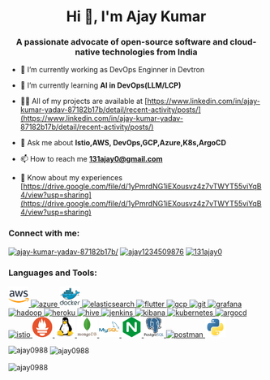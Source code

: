 <h1 align="center">Hi 👋, I'm Ajay Kumar</h1>
<h3 align="center">A passionate advocate of open-source software and cloud-native technologies from India</h3>

- 🔭 I’m currently working as DevOps Enginner in Devtron 

- 🌱 I’m currently learning **AI in DevOps(LLM/LCP)**

- 👨‍💻 All of my projects are available at [https://www.linkedin.com/in/ajay-kumar-yadav-87182b17b/detail/recent-activity/posts/](https://www.linkedin.com/in/ajay-kumar-yadav-87182b17b/detail/recent-activity/posts/)

- 💬 Ask me about **Istio,AWS, DevOps,GCP,Azure,K8s,ArgoCD**

- 📫 How to reach me **131ajay0@gmail.com**

- 📄 Know about my experiences [https://drive.google.com/file/d/1yPmrdNG1iEXousvz4z7vTWYT55viYqB4/view?usp=sharing](https://drive.google.com/file/d/1yPmrdNG1iEXousvz4z7vTWYT55viYqB4/view?usp=sharing)

<h3 align="left">Connect with me:</h3>
<p align="left">
<a href="https://linkedin.com/in/ajay-kumar-yadav-87182b17b/" target="blank"><img align="center" src="https://raw.githubusercontent.com/rahuldkjain/github-profile-readme-generator/master/src/images/icons/Social/linked-in-alt.svg" alt="ajay-kumar-yadav-87182b17b/" height="30" width="40" /></a>
<a href="https://kaggle.com/ajay1234509876" target="blank"><img align="center" src="https://raw.githubusercontent.com/rahuldkjain/github-profile-readme-generator/master/src/images/icons/Social/kaggle.svg" alt="ajay1234509876" height="30" width="40" /></a>
<a href="https://www.hackerrank.com/131ajay0" target="blank"><img align="center" src="https://raw.githubusercontent.com/rahuldkjain/github-profile-readme-generator/master/src/images/icons/Social/hackerrank.svg" alt="131ajay0" height="30" width="40" /></a>
</p>

<h3 align="left">Languages and Tools:</h3>
<p align="left"> 
  <a href="https://aws.amazon.com" target="_blank" rel="noreferrer"> 
    <img src="https://raw.githubusercontent.com/devicons/devicon/master/icons/amazonwebservices/amazonwebservices-original-wordmark.svg" alt="aws" width="40" height="40"/> 
  </a> 
  <a href="https://azure.microsoft.com/en-in/" target="_blank" rel="noreferrer"> 
    <img src="https://www.vectorlogo.zone/logos/microsoft_azure/microsoft_azure-icon.svg" alt="azure" width="40" height="40"/> 
  </a> 
  <a href="https://www.docker.com/" target="_blank" rel="noreferrer"> 
    <img src="https://raw.githubusercontent.com/devicons/devicon/master/icons/docker/docker-original-wordmark.svg" alt="docker" width="40" height="40"/> 
  </a> 
  <a href="https://www.elastic.co" target="_blank" rel="noreferrer"> 
    <img src="https://www.vectorlogo.zone/logos/elastic/elastic-icon.svg" alt="elasticsearch" width="40" height="40"/> 
  </a> 
  <a href="https://flutter.dev" target="_blank" rel="noreferrer"> 
    <img src="https://www.vectorlogo.zone/logos/flutterio/flutterio-icon.svg" alt="flutter" width="40" height="40"/> 
  </a> 
  <a href="https://cloud.google.com" target="_blank" rel="noreferrer"> 
    <img src="https://www.vectorlogo.zone/logos/google_cloud/google_cloud-icon.svg" alt="gcp" width="40" height="40"/> 
  </a> 
  <a href="https://git-scm.com/" target="_blank" rel="noreferrer"> 
    <img src="https://www.vectorlogo.zone/logos/git-scm/git-scm-icon.svg" alt="git" width="40" height="40"/> 
  </a> 
  <a href="https://grafana.com" target="_blank" rel="noreferrer"> 
    <img src="https://www.vectorlogo.zone/logos/grafana/grafana-icon.svg" alt="grafana" width="40" height="40"/> 
  </a> 
  <a href="https://hadoop.apache.org/" target="_blank" rel="noreferrer"> 
    <img src="https://www.vectorlogo.zone/logos/apache_hadoop/apache_hadoop-icon.svg" alt="hadoop" width="40" height="40"/> 
  </a> 
  <a href="https://heroku.com" target="_blank" rel="noreferrer"> 
    <img src="https://www.vectorlogo.zone/logos/heroku/heroku-icon.svg" alt="heroku" width="40" height="40"/> 
  </a> 
  <a href="https://hive.apache.org/" target="_blank" rel="noreferrer"> 
    <img src="https://www.vectorlogo.zone/logos/apache_hive/apache_hive-icon.svg" alt="hive" width="40" height="40"/> 
  </a> 
  <a href="https://www.jenkins.io" target="_blank" rel="noreferrer"> 
    <img src="https://www.vectorlogo.zone/logos/jenkins/jenkins-icon.svg" alt="jenkins" width="40" height="40"/> 
  </a> 
  <a href="https://www.elastic.co/kibana" target="_blank" rel="noreferrer"> 
    <img src="https://www.vectorlogo.zone/logos/elasticco_kibana/elasticco_kibana-icon.svg" alt="kibana" width="40" height="40"/> 
  </a> 
  <a href="https://kubernetes.io" target="_blank" rel="noreferrer"> 
    <img src="https://www.vectorlogo.zone/logos/kubernetes/kubernetes-icon.svg" alt="kubernetes" width="40" height="40"/> 
  </a> 
  <a href="https://argo-cd.readthedocs.io/en/stable/" target="_blank" rel="noreferrer"> 
    <img src="https://avatars.githubusercontent.com/u/30269780?s=48&v=4" alt="argocd" width="40" height="40"/> 
  </a> 
  <a href="https://istio.io" target="_blank" rel="noreferrer"> 
    <img src="https://istio.io/latest/favicons/android-192x192.png" alt="istio" width="40" height="40"/> 
  </a> 
  <a href="https://prometheus.io/" target="_blank" rel="noreferrer"> 
    <img src="https://raw.githubusercontent.com/prometheus/prometheus/main/documentation/images/prometheus-logo.svg" alt="prometheus" width="40" height="40"/> 
  </a> 
  <a href="https://www.linux.org/" target="_blank" rel="noreferrer"> 
    <img src="https://raw.githubusercontent.com/devicons/devicon/master/icons/linux/linux-original.svg" alt="linux" width="40" height="40"/> 
  </a> 
  <a href="https://www.mongodb.com/" target="_blank" rel="noreferrer"> 
    <img src="https://raw.githubusercontent.com/devicons/devicon/master/icons/mongodb/mongodb-original-wordmark.svg" alt="mongodb" width="40" height="40"/> 
  </a> 
  <a href="https://www.mysql.com/" target="_blank" rel="noreferrer"> 
    <img src="https://raw.githubusercontent.com/devicons/devicon/master/icons/mysql/mysql-original-wordmark.svg" alt="mysql" width="40" height="40"/> 
  </a> 
  <a href="https://www.nginx.com" target="_blank" rel="noreferrer"> 
    <img src="https://raw.githubusercontent.com/devicons/devicon/master/icons/nginx/nginx-original.svg" alt="nginx" width="40" height="40"/> 
  </a> 
  <a href="https://www.postgresql.org" target="_blank" rel="noreferrer"> 
    <img src="https://raw.githubusercontent.com/devicons/devicon/master/icons/postgresql/postgresql-original-wordmark.svg" alt="postgresql" width="40" height="40"/> 
  </a> 
  <a href="https://postman.com" target="_blank" rel="noreferrer"> 
    <img src="https://www.vectorlogo.zone/logos/getpostman/getpostman-icon.svg" alt="postman" width="40" height="40"/> 
  </a> 
  <a href="https://www.python.org" target="_blank" rel="noreferrer"> 
    <img src="https://raw.githubusercontent.com/devicons/devicon/master/icons/python/python-original.svg" alt="python" width="40" height="40"/> 
  </a> 
</p>


<p><img align="left" src="https://github-readme-stats.vercel.app/api/top-langs?username=ajay0988&show_icons=true&locale=en&layout=compact" alt="ajay0988" /></p>

<p>&nbsp;<img align="center" src="https://github-readme-stats.vercel.app/api?username=ajay0988&show_icons=true&locale=en" alt="ajay0988" /></p>

<p><img align="center" src="https://github-readme-streak-stats.herokuapp.com/?user=ajay0988&" alt="ajay0988" /></p>

